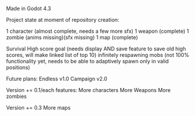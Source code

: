 Made in Godot 4.3

Project state at moment of repository creation:

1 character (almost complete, needs a few more sfx)
1 weapon (complete)
1 zombie (anims missing)(sfx missing)
1 map (complete)

Survival
High score goal (needs display AND save feature to save old high scores, will make linked list of top 10)
infinitely respawning mobs (not 100% functionality yet, needs to be able to adaptively spawn only in valid positions)

Future plans:
Endless v1.0
Campaign v2.0

Version += 0.1/each features:
More characters
More Weapons
More zombies

Version += 0.3
More maps
